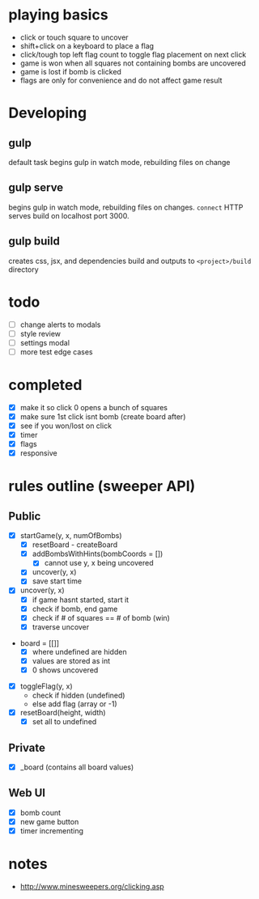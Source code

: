 # playing basics
 - click or touch square to uncover
 - shift+click on a keyboard to place a flag
 - click/tough top left flag count to toggle flag placement on next click
 - game is won when all squares not containing bombs are uncovered
 - game is lost if bomb is clicked
 - flags are only for convenience and do not affect game result
 
# Developing

## gulp

default task begins gulp in watch mode, rebuilding files on change

## gulp serve

begins gulp in watch mode, rebuilding files on changes. `connect` HTTP serves build on localhost port 3000.

## gulp build

creates css, jsx, and dependencies build and outputs to `<project>/build` directory

# todo
 - [ ] change alerts to modals
 - [ ] style review
 - [ ] settings modal
 - [ ] more test edge cases

# completed
 - [x] make it so click 0 opens a bunch of squares
 - [x] make sure 1st click isnt bomb (create board after)
 - [x] see if you won/lost on click
 - [x] timer
 - [x] flags
 - [x] responsive

# rules outline (sweeper API)
## Public
 - [x] startGame(y, x, numOfBombs)
   - [x] resetBoard - createBoard
   - [x] addBombsWithHints(bombCoords = [])
     - [x] cannot use y, x being uncovered
   - [x] uncover(y, x)
   - [x] save start time
 - [x] uncover(y, x)
   - [x] if game hasnt started, start it
   - [x] check if bomb, end game
   - [x] check if # of squares == # of bomb (win)
   - [x] traverse uncover
 - board = [[]]
   - [x] where undefined are hidden
   - [x] values are stored as int
   - [x] 0 shows uncovered
 - [x] toggleFlag(y, x)
   - check if hidden (undefined)
   - else add flag (array or -1)
 - [x] resetBoard(height, width)
   - [x] set all to undefined
## Private
 - [x] _board (contains all board values)
## Web UI
 - [x] bomb count
 - [x] new game button
 - [x] timer incrementing

# notes
 - http://www.minesweepers.org/clicking.asp
